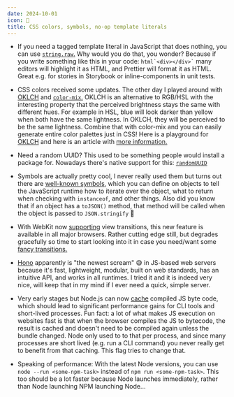 ```yaml
---
date: 2024-10-01
icon: 🍁
title: CSS colors, symbols, no-op template literals
---
```


- If you need a tagged template literal in JavaScript that does nothing, you can use [`string.raw`.](https://developer.mozilla.org/en-US/docs/Web/JavaScript/Reference/Global_Objects/String/raw) Why would you do that, you wonder? Because if you write something like this in your code: <code>html&#96;&lt;div&gt;&lt;/div&gt;&#96;</code> many editors will highlight it as HTML, and Prettier will format it as HTML. Great e.g. for stories in Storybook or inline-components in unit tests.

- CSS colors received some updates. The other day I played around with [OKLCH](https://developer.mozilla.org/en-US/docs/Web/CSS/color_value/oklch) and [`color-mix`.](https://developer.mozilla.org/en-US/docs/Web/CSS/color_value/color-mix) OKLCH is an alternative to RGB/HSL with the interesting property that the perceived brightness stays the same with different hues. For example in HSL, blue will look darker than yellow when both have the same lightness. In OKLCH, they will be perceived to be the same lightness. Combine that with color-mix and you can easily generate entire color palettes just in CSS! Here is a playground for [OKLCH](https://oklch.com/#70,0.1,98,100) and here is an article with [more information.](https://evilmartians.com/chronicles/oklch-in-css-why-quit-rgb-hsl)

- Need a random UUID? This used to be something people would install a package for. Nowadays there's native support for this: [`randomUUID`](https://developer.mozilla.org/en-US/docs/Web/API/Crypto/randomUUID)

- Symbols are actually pretty cool, I never really used them but turns out there are [well-known symbols](https://developer.mozilla.org/en-US/docs/Web/JavaScript/Reference/Global_Objects/Symbol#well-known_symbols), which you can define on objects to tell the JavaScript runtime how to iterate over the object, what to return when checking with `instanceof`, and other things. Also did you know that if an object has a `toJSON()` method, that method will be called when the object is passed to `JSON.stringify` 🤯

- With WebKit now [supporting](https://webkit.org/blog/15865/webkit-features-in-safari-18-0/#css) view transitions, this new feature is available in all major browsers. Rather cutting edge still, but degrades gracefully so time to start looking into it in case you need/want some [fancy transitions.](https://developer.chrome.com/docs/web-platform/view-transitions/)

- [Hono](https://hono.dev/) apparently is "the newest scream" 😅 in JS-based web servers because it's fast, lightweight, modular, built on web standards, has an intuitive API, and works in all runtimes. I tried it and it is indeed very nice, will keep that in my mind if I ever need a quick, simple server.

- Very early stages but Node.js can now [cache](https://nodejs.org/api/module.html#module-compile-cache) compiled JS byte code, which should lead to significant performance gains for CLI tools and short-lived processes. Fun fact: a lot of what makes JS execution on websites fast is that when the browser compiles the JS to bytecode, the result is cached and doesn't need to be compiled again unless the bundle changed. Node only used to to that per process, and since many processes are short lived (e.g. run a CLI command) you never really get to benefit from that caching. This flag tries to change that.

- Speaking of performance: With the latest Node versions, you can use `node --run <some-npm-task>` instead of `npm run <some-npm-task>`. This too should be a lot faster because Node launches immediately, rather than Node launching NPM launching Node...
